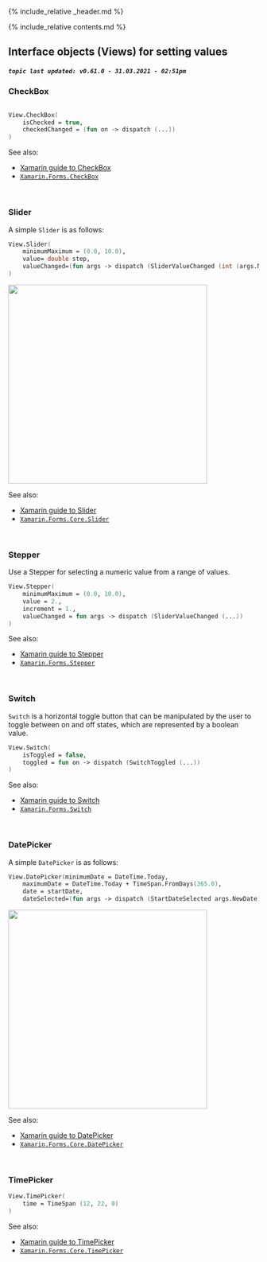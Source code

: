 {% include_relative _header.md %}

{% include_relative contents.md %}

Interface objects (Views) for setting values
------
##### `topic last updated: v0.61.0 - 31.03.2021 - 02:51pm`

### CheckBox
```fsharp 

View.CheckBox(
    isChecked = true,
    checkedChanged = (fun on -> dispatch (...))
)
```

See also:

* [Xamarin guide to CheckBox](https://docs.microsoft.com/en-us/xamarin/xamarin-forms/user-interface/CheckBox)
* [`Xamarin.Forms.CheckBox`](https://docs.microsoft.com/en-us/dotnet/api/Xamarin.Forms.CheckBox)

<br /> 

### Slider   
A simple `Slider` is as follows:

```fsharp
View.Slider(
    minimumMaximum = (0.0, 10.0),
    value= double step,
    valueChanged=(fun args -> dispatch (SliderValueChanged (int (args.NewValue + 0.5))))
)
```

<img src="https://user-images.githubusercontent.com/52166903/60177363-9d737900-9810-11e9-8842-aeb904e7d739.png" width="400">

See also:

* [Xamarin guide to Slider](https://docs.microsoft.com/en-us/xamarin/xamarin-forms/user-interface/slider)
* [`Xamarin.Forms.Core.Slider`](https://docs.microsoft.com/en-us/dotnet/api/Xamarin.Forms.Slider)

<br /> 

### Stepper

Use a Stepper for selecting a numeric value from a range of values.

```fsharp 
View.Stepper(
    minimumMaximum = (0.0, 10.0),
    value = 2.,
    increment = 1.,
    valueChanged = fun args -> dispatch (SliderValueChanged (...))
)
```

See also:

* [Xamarin guide to Stepper](https://docs.microsoft.com/en-us/xamarin/xamarin-forms/user-interface/Stepper)
* [`Xamarin.Forms.Stepper`](https://docs.microsoft.com/en-us/dotnet/api/Xamarin.Forms.Stepper)

<br /> 

### Switch

`Switch` is a horizontal toggle button that can be manipulated by the user to toggle between on and off states, which are represented by a boolean value. 

```fsharp 
View.Switch(
    isToggled = false, 
    toggled = fun on -> dispatch (SwitchToggled (...))
)
```

See also:

* [Xamarin guide to Switch](https://docs.microsoft.com/en-us/xamarin/xamarin-forms/user-interface/Switch)
* [`Xamarin.Forms.Switch`](https://docs.microsoft.com/en-us/dotnet/api/Xamarin.Forms.Switch)

<br /> 

### DatePicker
A simple `DatePicker` is as follows:

```fsharp
View.DatePicker(minimumDate = DateTime.Today,
    maximumDate = DateTime.Today + TimeSpan.FromDays(365.0),
    date = startDate,
    dateSelected=(fun args -> dispatch (StartDateSelected args.NewDate)))
```

<img src="https://user-images.githubusercontent.com/52166903/60177357-9cdae280-9810-11e9-9979-1e91cf8c5ea6.png" width="400">

See also:

* [Xamarin guide to DatePicker](https://docs.microsoft.com/en-us/xamarin/xamarin-forms/user-interface/datepicker)
* [`Xamarin.Forms.Core.DatePicker`](https://docs.microsoft.com/en-us/dotnet/api/Xamarin.Forms.DatePicker)

<br /> 

### TimePicker
```fsharp 
View.TimePicker(
    time = TimeSpan (12, 22, 0)                
)
```

See also:

* [Xamarin guide to TimePicker](https://docs.microsoft.com/en-us/xamarin/xamarin-forms/user-interface/TimePicker)
* [`Xamarin.Forms.Core.TimePicker`](https://docs.microsoft.com/en-us/dotnet/api/Xamarin.Forms.TimePicker)
